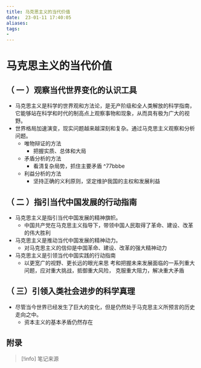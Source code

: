 ```yaml
---
title: 马克思主义的当代价值
date:  23-01-11 17:40:05
aliases: 
tags: 
- 
---
```


# 马克思主义的当代价值

## （ 一 ）观察当代世界变化的认识工具

- 马克思主义是科学的世界观和方法论，是无产阶级和全人类解放的科学指南，它能够站在科学和时代的制高点上观察事物和现象，从而具有极为广大的视野。
- 世界格局加速演变，现实问题越来越深刻和复杂。通过马克思主义观察和分析问题。
	- 唯物辩证的方法
		- 把握实质、总体和大局
	- 矛盾分析的方法
		- 看清复杂局势，抓住主要矛盾 ^77bbbe
	- 利益分析的方法
		- 坚持正确的义利原则，坚定维护我国的主权和发展利益

## （ 二 ）指引当代中国发展的行动指南

- 马克思主义是指引当代中国发展的精神旗帜。
	- 中国共产党在马克思主义指导下，带领中国人民取得了革命、建设、改革的伟大胜利
- 马克思主义是推动当代中国发展的精神动力。
	- 对马克思主义的信仰是中国革命、建设、改革的强大精神动力
- 马克思主义是引领当代中国实践的行动指南
	- 以更宽广的视野、更长远的眼光来思 考和把握未来发展面临的一系列重大问题，应对重大挑战，抵御重大风险， 克服重大阻力，解决重大矛盾

## （ 三）引领入类社会进步的科学真理

- 尽管当今世界已经发生了巨大的变化，但是仍然处于马克思主义所预言的历史走向之中。
	- 资本主义的基本矛盾仍然存在


## 附录

> [!info] 笔记来源
> 

